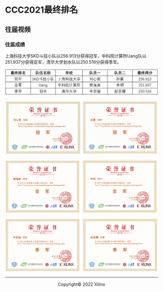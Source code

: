 # CCC2021最终排名 

## 往届视频
[](https://www.bilibili.com/video/BV1wu411X7EH?spm_id_from=333.337.search-card.all.click)

[](https://www.bilibili.com/video/BV1db4y147FC?spm_id_from=333.337.search-card.all.click)

### 往届成绩

上海科技大学SKD斗技小队以256.913分获得冠军，中科院计算所Uang队以251.937分获得亚军，清华大学划水队以250.516分获得季军。

![](./images/rank11.png)

![](./images/rank2.png)

![](./images/rank3.png)

![](./images/rank4.png)



---------------------------------------
<p align="center">Copyright&copy; 2022 Xilinx</p>